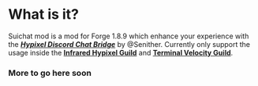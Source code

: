 # What is it?
Suichat mod is a mod for Forge 1.8.9 which enhance your experience with the [***Hypixel Discord Chat Bridge***](https://github.com/Senither/hypixel-discord-chat-bridge) by @Senither. Currently only support the usage inside the [**Infrared Hypixel Guild**](https://discord.gg/irontop) and [**Terminal Velocity Guild**](https://discord.gg/nerxhJGzQu).

### More to go here soon
